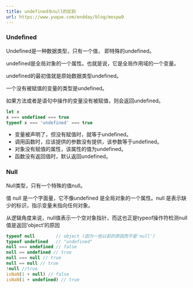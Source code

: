 ```yaml
---
title: undefined与null的区别
url: https://www.yuque.com/endday/blog/mospw9
---
```


<a name="Undefined"></a>

### Undefined

Undefined是一种数据类型，只有一个值， 即特殊的undefined。

undefined是全局对象的一个属性。也就是说，它是全局作用域的一个变量。

undefined的最初值就是原始数据类型undefined。

一个没有被赋值的变量的类型是undefined。

如果方法或者是语句中操作的变量没有被赋值，则会返回undefined。

```javascript
let x
x === undefined === true
typeof x === 'undefined' === true
```

- 变量被声明了，但没有赋值时，就等于undefined。
- 调用函数时，应该提供的参数没有提供，该参数等于undefined。
- 对象没有赋值的属性，该属性的值为undefined。
- 函数没有返回值时，默认返回undefined。

<a name="Null"></a>

### Null

Null类型，只有一个特殊的值null。

值 null 是一个字面量，它不像undefined 是全局对象的一个属性。null 是表示缺少的标识，指示变量未指向任何对象。

从逻辑角度来说，null值表示一个空对象指针，而这也正是typeof操作符检测null值是返回‘object’的原因

```javascript
typeof null        // object (因为一些以前的原因而不是'null')
typeof undefined   // "undefined"
null === undefined // false
null == undefined // true
null === null // true
null == null // true
!null //true
isNaN(1 + null) // false
isNaN(1 + undefined) // true
```

